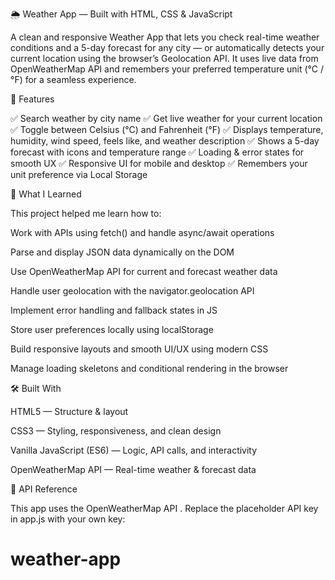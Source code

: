 🌦️ Weather App — Built with HTML, CSS & JavaScript

A clean and responsive Weather App that lets you check real-time weather conditions and a 5-day forecast for any city — or automatically detects your current location using the browser’s Geolocation API.
It uses live data from OpenWeatherMap API and remembers your preferred temperature unit (°C / °F) for a seamless experience.

🚀 Features

✅ Search weather by city name
✅ Get live weather for your current location
✅ Toggle between Celsius (°C) and Fahrenheit (°F)
✅ Displays temperature, humidity, wind speed, feels like, and weather description
✅ Shows a 5-day forecast with icons and temperature range
✅ Loading & error states for smooth UX
✅ Responsive UI for mobile and desktop
✅ Remembers your unit preference via Local Storage

🧠 What I Learned

This project helped me learn how to:

Work with APIs using fetch() and handle async/await operations

Parse and display JSON data dynamically on the DOM

Use OpenWeatherMap API for current and forecast weather data

Handle user geolocation with the navigator.geolocation API

Implement error handling and fallback states in JS

Store user preferences locally using localStorage

Build responsive layouts and smooth UI/UX using modern CSS

Manage loading skeletons and conditional rendering in the browser

🛠️ Built With

HTML5 — Structure & layout

CSS3 — Styling, responsiveness, and clean design

Vanilla JavaScript (ES6) — Logic, API calls, and interactivity

OpenWeatherMap API — Real-time weather & forecast data

🔑 API Reference

This app uses the OpenWeatherMap API
.
Replace the placeholder API key in app.js with your own key:
# weather-app
